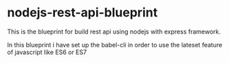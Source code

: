 # nodejs-rest-api-blueprint

This is the blueprint for build rest api using nodejs with express framework.

In this blueprint i have set up the babel-cli in order to use the lateset feature of javascript like ES6 or ES7 
